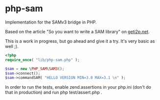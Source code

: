 # php-sam
Implementation for the SAMv3 bridge in PHP.

Based on the article "So you want to write a SAM library" on [geti2p.net](http://geti2p.net/en/blog/post/2019/06/23/sam-library-basics).

This is a work in progress, but go ahead and give it a try.
It's very basic as well ;).

```php
<?php
require_once( "lib/php-sam.php" );

$sam = new \PHP_SAM\SAM3();
$sam->connect();
$sam->commandSAM( "HELLO VERSION MIN=3.0 MAX=3.1 \n" );
```

In order to run the tests, enable zend.assertions in your php.ini (don't do that in production) and run php test/assert.php .